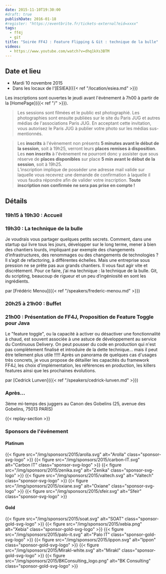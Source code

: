 ```yaml
---
date: 2015-11-10T19:30:00
#draft: true
publishDate: 2016-01-18
#register: "https://eventbrite.fr/tickets-external?eid=xxxx"
tags:
  - ff4j
  - git
title: "Soirée FF4J : Feature Flipping & Git : technique de la bulle"
videos:
  - https://www.youtube.com/watch?v=dhq1kXs3BTM
---
```


## Date et lieu

- Mardi 10 novembre 2015
- Dans les locaux de l'[ESIEA]({{< ref "/location/esiea.md" >}})

Les inscriptions sont ouvertes le jeudi avant l'évènement à 7h00 à partir de la [HomePage]({{< ref "/" >}}).

> Les sessions sont filmées et le public est photographié. Les photographies sont ensuite publiées sur le site du Paris JUG et autres médias de l'associations Paris JUG. En acceptant cette invitation, vous autorisez le Paris JUG à publier votre photo sur les médias sus-mentionnés.

> Les **inscrits** à l'évènement non présents **5 minutes avant le début de la session**, soit à 19h25, verront leurs **places remises à disposition**.  
> Les **non inscrits** à l'évènement ne pourront donc y assister que sous réserve de **places disponibles** sur place **5 min avant le début de la session**, soit à 19h25.  
> L’inscription implique de posséder une adresse mail valide sur laquelle vous recevrez une demande de confirmation à laquelle il vous faudra répondre afin de valider votre inscription.
> **Toute inscription non confirmée ne sera pas prise en compte !**

## Détails

### 19h15 à 19h30 : Accueil

### 19h30 : La technique de la bulle

Je voudrais vous partager quelques petits secrets. Comment, dans une startup qui livre tous les jours, développer sur le long terme, mener à bien des chantiers lourds, impliquant par exemple des changements d’infrastructures, des renommages ou des changements de technologies ? Il s’agit de refactoring, à différentes échelles. Mais une entreprise sous pression ne se prête pas aux grands chantiers. Il vous faut agir vite et discrètement. Pour ce faire, j’ai ma technique : la technique de la bulle. Git, du scripting, beaucoup de rigueur et un peu d’ingéniosité en sont les ingrédients.

par [Frédéric Menou]({{< ref "/speakers/frederic-menou.md" >}})

### 20h25 à 21h00 : Buffet

### 21h00 : Présentation de FF4J, Proposition de Feature Toggle pour Java

Le "feature toggle", ou la capacité à activer ou désactiver une fonctionnalité à chaud, est souvent associée à une astuce de développement au service du Continuous Delivery. On peut pousser du code en production qui n'est pas complètement finalisé et introduire de la dette technique... mais il peut être tellement plus utile !!!!! Après un panorama de quelques cas d'usages très concrets, je vous propose de détailler les capacités du framework FF4J, les choix d'implémentation, les références en production, les killers features ainsi que les prochaines évolutions.

par [Cedrick Lunven]({{< ref "/speakers/cedrick-lunven.md" >}})

### Après…

3ème mi-temps des juggers au Canon des Gobelins (25, avenue des Gobelins, 75013 PARIS)

{{< replay-section >}}

### Sponsors de l'événement

#### Platinum

{{< figure src="/img/sponsors/2015/arolla.svg" alt="Arolla" class="sponsor-svg-logo" >}}
{{< figure src="/img/sponsors/2015/carbon-IT.svg" alt="Carbon IT" class="sponsor-svg-logo" >}}
{{< figure src="/img/sponsors/2015/zenika.svg" alt="Zenika" class="sponsor-svg-logo" >}}
{{< figure src="/img/sponsors/2015/valtech.svg" alt="Valtech" class="sponsor-svg-logo" >}}
{{< figure src="/img/sponsors/2015/oxiane.svg" alt="Oxiane" class="sponsor-svg-logo" >}}
{{< figure src="/img/sponsors/2015/sfeir.svg" alt="Sfeir" class="sponsor-svg-logo" >}}

#### Gold

{{< figure src="/img/sponsors/2015/soat.svg" alt="SOAT" class="sponsor-gold-svg-logo" >}}
{{< figure src="/img/sponsors/2015/xebia.png" alt="Xebia" class="sponsor-gold-svg-logo" >}}
{{< figure src="/img/sponsors/2015/palo-it.svg" alt="Palo IT" class="sponsor-gold-svg-logo" >}}
{{< figure src="/img/sponsors/2015/ippon.svg" alt="Ippon" class="sponsor-gold-svg-logo" >}}
{{< figure src="/img/sponsors/2015/Mirakl-white.svg" alt="Mirakl" class="sponsor-gold-svg-logo" >}}
{{< figure src="/img/sponsors/2015/BKConsulting_logo.png" alt="BK Consulting" class="sponsor-gold-svg-logo" >}}
